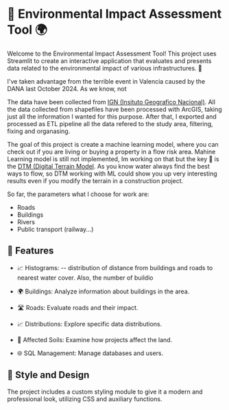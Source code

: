 # 🌿 Environmental Impact Assessment Tool 🌍

Welcome to the Environmental Impact Assessment Tool! 
This project uses Streamlit to create an interactive application that evaluates and presents data related to the environmental impact of various infrastructures. 🚀

I've taken advantage from the terrible event in Valencia caused by the DANA last October 2024. As we know, not 

The data have been collected from [IGN (Insituto Geografico Nacional)](http://www.ign.es/). All the data collected from shapefiles have been processed with ArcGIS, taking just all the information I wanted for this purpose. After that, I exported and processed as ETL pipeline all the data refered to the study area, filtering, fixing and organasing. 

The goal of this project is create a machine learning model, where you can check out if you are living or buying a property in a flow risk area. Mahine Learning model is still not implemented, Im working on that but the key 🔑 is the [DTM (Digital Terrain Model](https://en.wikipedia.org/wiki/Digital_elevation_model). As you know water always find the best ways to flow, so DTM working with ML could show you up very interesting results even if you modify the terrain in a construction project.

So far, the parameters what I choose for work are:
- Roads
- Buildings
- Rivers
- Public transport (railway...)

## 🌟 Features

- 📈 Histograms:
--   distribution of distance from buildings and roads to nearest water cover. Also, the number of buildio

- 🌍 Buildings: Analyze information about buildings in the area.
- 🛣️ Roads: Evaluate roads and their impact.
- 📈 Distributions: Explore specific data distributions.
- 🧱 Affected Soils: Examine how projects affect the land.
- 🌐 SQL Management: Manage databases and users.
  
##  🎨 Style and Design

The project includes a custom styling module to give it a modern and professional look, utilizing CSS and auxiliary functions.
